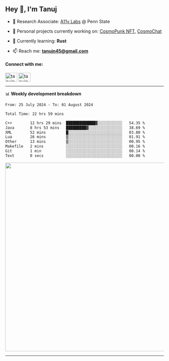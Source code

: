 <h2>Hey 👋, I'm Tanuj</h2>

- 🔬 Research Associate: [A11y Labs](https://a11y.ist.psu.edu/) @ Penn State 

- 🔭 Personal projects currently working on: [CosmoPunk NFT](https://github.com/tanujn45/CosmoNFT), [CosmoChat](https://github.com/tanujn45/CosmoChat)

- 🌱 Currently learning: **Rust**

- 📫 Reach me: **tanujn45@gmail.com**

<h4 align="left">Connect with me:</h4>
<p align="left">
<a href="https://twitter.com/tanujn45" target="blank"><img align="center" src="https://raw.githubusercontent.com/rahuldkjain/github-profile-readme-generator/master/src/images/icons/Social/twitter.svg" alt="tanujn45" height="28" width="38" /></a>
<a href="https://linkedin.com/in/tanujn45" target="blank"><img align="center" src="https://raw.githubusercontent.com/rahuldkjain/github-profile-readme-generator/master/src/images/icons/Social/linked-in-alt.svg" alt="tanujn45" height="28" width="38" /></a>
</p>

-------

📊 **Weekly development breakdown**
<!--START_SECTION:waka-->

```txt
From: 25 July 2024 - To: 01 August 2024

Total Time: 22 hrs 59 mins

C++        12 hrs 29 mins  █████████████▓░░░░░░░░░░░   54.35 %
Java       8 hrs 53 mins   █████████▓░░░░░░░░░░░░░░░   38.69 %
XML        52 mins         █░░░░░░░░░░░░░░░░░░░░░░░░   03.80 %
Lua        26 mins         ▒░░░░░░░░░░░░░░░░░░░░░░░░   01.91 %
Other      13 mins         ▒░░░░░░░░░░░░░░░░░░░░░░░░   00.95 %
Makefile   2 mins          ░░░░░░░░░░░░░░░░░░░░░░░░░   00.16 %
Git        1 min           ░░░░░░░░░░░░░░░░░░░░░░░░░   00.14 %
Text       0 secs          ░░░░░░░░░░░░░░░░░░░░░░░░░   00.00 %
```

<!--END_SECTION:waka-->

<img src="https://wakatime.com/share/@018e9abd-1aa4-4aa6-9db7-5ca3b999e810/4650b67a-98aa-46b4-b598-3d8a2451f0df.svg" width="600"/>

-------

